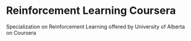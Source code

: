 # Reinforcement Learning Coursera
Specialization on Reinforcement Learning offered by University of Alberta on Coursera
